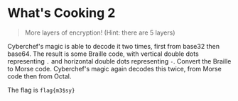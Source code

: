 # What's Cooking 2

> More layers of encryption! (Hint: there are 5 layers)

Cyberchef's magic is able to decode it two times, first from base32 then base64. The result is some Braille code, with vertical double dots representing `.` and horizontal double dots representing `-`. Convert the Braille to Morse code. Cyberchef's magic again decodes this twice, from Morse code then from Octal.

The flag is `flag{m3$sy}`
